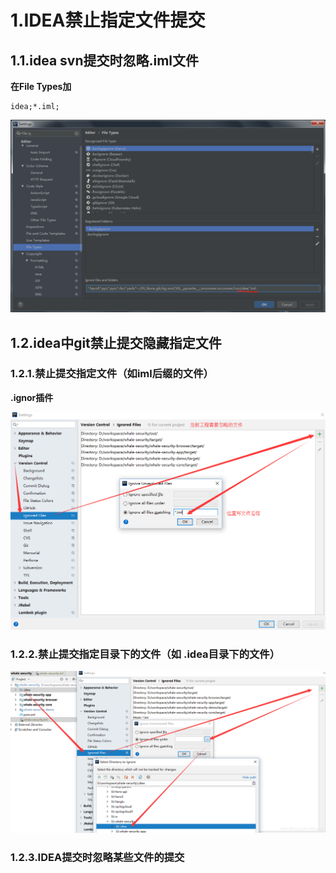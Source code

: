 # 1.IDEA禁止指定文件提交
## 1.1.idea svn提交时忽略.iml文件

**在File Types加**
```
idea;*.iml;
```

![](/static/image/微信截图_20210128142744.png)

## 1.2.idea中git禁止提交隐藏指定文件

### 1.2.1.禁止提交指定文件（如iml后缀的文件）

**.ignor插件**

![](/static/image/20190126233842678.png)
### 1.2.2.禁止提交指定目录下的文件（如 .idea目录下的文件）

![](/static/image/20190126234003967.png)

### 1.2.3.IDEA提交时忽略某些文件的提交


